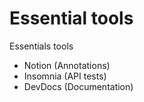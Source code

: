# Essential tools



Essentials tools

* Notion \(Annotations\)
* Insomnia \(API tests\)
* DevDocs \(Documentation\)



